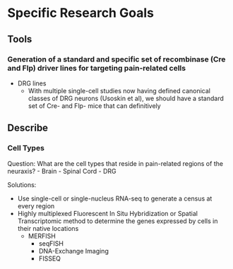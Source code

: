 # Specific Research Goals

## Tools

### Generation of a standard and specific set of recombinase (Cre and Flp) driver lines for targeting pain-related cells
- DRG lines
    - With multiple single-cell studies now having defined canonical classes of DRG neurons (Usoskin et al), we should have a standard set of Cre- and Flp- mice that can definitively 


## Describe

### Cell Types

Question: What are the cell types that reside in pain-related regions of the neuraxis?
	- Brain
	- Spinal Cord
	- DRG
 
Solutions:

- Use single-cell or single-nucleus RNA-seq to generate a census at every region
- Highly multiplexed Fluorescent In Situ Hybridization or Spatial Transcriptomic method to determine the genes expressed by cells in their native locations
    - MERFISH
 	    - seqFISH
 	    - DNA-Exchange Imaging
 	    - FISSEQ
 




